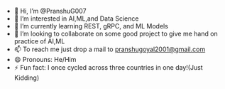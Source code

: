 - 👋 Hi, I’m @PranshuG007
- 👀 I’m interested in AI,ML,and Data Science
- 🌱 I’m currently learning REST, gRPC, and ML Models
- 💞️ I’m looking to collaborate on some good project to give me hand on practice of AI,ML
- 📫 To reach me just drop a mail to pranshugoyal2001@gmail.com
- 😄 Pronouns: He/Him
- ⚡ Fun fact: I once cycled across three countries in one day!(Just Kidding)

<!---
PranshuG007/PranshuG007 is a ✨ special ✨ repository because its `README.md` (this file) appears on your GitHub profile.
You can click the Preview link to take a look at your changes.
--->
